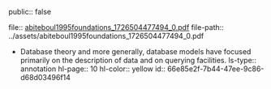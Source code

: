 public:: false

file:: [abiteboul1995foundations_1726504477494_0.pdf](../assets/abiteboul1995foundations_1726504477494_0.pdf)
file-path:: ../assets/abiteboul1995foundations_1726504477494_0.pdf

- Database theory and more generally, database models have focused primarily on the description of data and on querying facilities.
  ls-type:: annotation
  hl-page:: 10
  hl-color:: yellow
  id:: 66e85e2f-7b44-47ee-9c86-d68d03496f14